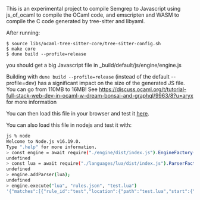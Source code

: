This is an experimental project to compile Semgrep to Javascript
using js_of_ocaml to compile the OCaml code, and emscripten and WASM to
compile the C code generated by tree-sitter and libyaml.

After running:

```
$ source libs/ocaml-tree-sitter-core/tree-sitter-config.sh
$ make core
$ dune build --profile=release
```

you should get a big Javascript file in \_build/default/js/engine/engine.js

Building with `dune build --profile=release` (instead of the default --profile=dev)
has a significant impact on the size of the generated JS file. You can go
from 110MB to 16MB!
See https://discuss.ocaml.org/t/tutorial-full-stack-web-dev-in-ocaml-w-dream-bonsai-and-graphql/9963/8?u=aryx for more information

You can then load this file in your browser and test it [here](examples/index.html).

You can also load this file in nodejs and test it with:

```bash
js % node
Welcome to Node.js v16.19.0.
Type ".help" for more information.
> const engine = await require("./engine/dist/index.js").EngineFactory();
undefined
> const lua = await require("./languages/lua/dist/index.js").ParserFactory();
undefined
> engine.addParser(lua);
undefined
> engine.execute("lua", "rules.json", "test.lua")
'{"matches":[{"rule_id":"test","location":{"path":"test.lua","start":{"line":1,"col":1,"offset":0},"end":{"line":1,"col":10,"offset":9}},"extra":{"message":"test","metavars":{"$X":{"start":{"line":1,"col":7,"offset":6},"end":{"line":1,"col":9,"offset":8},"abstract_content":"42"}},"engine_kind":"OSS"}}],"errors":[],"stats":{"okfiles":1,"errorfiles":0},"rules_by_engine":[["test","OSS"]],"engine_requested":"OSS"}'
```
